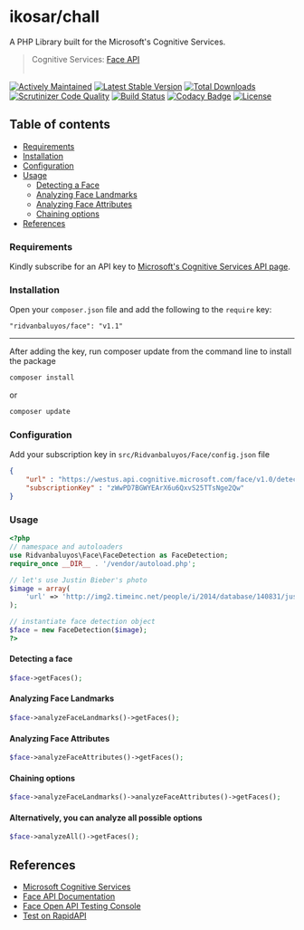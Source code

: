 ikosar/chall
=======
A PHP Library built for the Microsoft's Cognitive Services.
> Cognitive Services: [Face API](https://www.microsoft.com/cognitive-services/en-us/face-api/documentation/overview)
<br/><br/>

[![Actively Maintained](https://maintained.tech/badge.svg)](https://maintained.tech/) [![Latest Stable Version](https://poser.pugx.org/ridvanbaluyos/face/v/stable.svg)](https://packagist.org/packages/ridvanbaluyos/face) [![Total Downloads](https://poser.pugx.org/ridvanbaluyos/face/downloads.svg)](https://packagist.org/packages/ridvanbaluyos/face) [![Scrutinizer Code Quality](https://scrutinizer-ci.com/g/ridvanbaluyos/face/badges/quality-score.png?b=master)](https://scrutinizer-ci.com/g/ridvanbaluyos/face/?branch=master) [![Build Status](https://scrutinizer-ci.com/g/ridvanbaluyos/face/badges/build.png?b=master)](https://scrutinizer-ci.com/g/ridvanbaluyos/face/build-status/master) [![Codacy Badge](https://api.codacy.com/project/badge/Grade/d0fa17a0dea2451d83ce90186070fc8a)](https://www.codacy.com/app/ridvanbaluyos/face?utm_source=github.com&utm_medium=referral&utm_content=ridvanbaluyos/face&utm_campaign=badger) [![License](https://poser.pugx.org/ridvanbaluyos/face/license.svg)](https://packagist.org/packages/ridvanbaluyos/face) 

## Table of contents ##
- [Requirements](#requirements)
- [Installation](#installation)
- [Configuration](#configuration)
- [Usage](#usage)
    - [Detecting a Face](#detecting-a-face)
    - [Analyzing Face Landmarks](#analyzing-face-landmarks)
    - [Analyzing Face Attributes](#analyzing-face-attributes)
    - [Chaining options](#chaining-options)
- [References](#references)

### Requirements ###
Kindly subscribe for an API key to [Microsoft's Cognitive Services API page](https://www.microsoft.com/cognitive-services/en-us/sign-up).

### Installation ###
Open your `composer.json` file and add the following to the `require` key:

    "ridvanbaluyos/face": "v1.1"

---

After adding the key, run composer update from the command line to install the package

```bash
composer install
```

or

```bash
composer update
```

### Configuration ###
Add your subscription key in `src/Ridvanbaluyos/Face/config.json` file
```json
{
	"url" : "https://westus.api.cognitive.microsoft.com/face/v1.0/detect",
	"subscriptionKey" : "zWwPD7BGWYEArX6u6QxvS25TTsNge2Qw"
}

```


### Usage ##
```php
<?php
// namespace and autoloaders
use Ridvanbaluyos\Face\FaceDetection as FaceDetection;
require_once __DIR__ . '/vendor/autoload.php';

// let's use Justin Bieber's photo
$image = array(
    'url' => 'http://img2.timeinc.net/people/i/2014/database/140831/justin-bieber-300.jpg',
);

// instantiate face detection object
$face = new FaceDetection($image);
?>
```

#### Detecting a face
```php
$face->getFaces();

```

#### Analyzing Face Landmarks
```php
$face->analyzeFaceLandmarks()->getFaces();

```

#### Analyzing Face Attributes
```php
$face->analyzeFaceAttributes()->getFaces();

```

#### Chaining options
```php
$face->analyzeFaceLandmarks()->analyzeFaceAttributes()->getFaces();

```

#### Alternatively, you can analyze all possible options
```php
$face->analyzeAll()->getFaces();

```

## References
* [Microsoft Cognitive Services](https://www.microsoft.com/cognitive-services/en-us/)
* [Face API Documentation](https://www.microsoft.com/cognitive-services/en-us/face-api/documentation/overview)
* [Face Open API Testing Console](https://westus.dev.cognitive.microsoft.com/docs/services/563879b61984550e40cbbe8d/operations/563879b61984550f30395236/console)
* [Test on RapidAPI](https://rapidapi.com/package/MicrosoftFaceApi/functions?utm_source=MicrosoftFaceGitHub-PHP&utm_medium=button&utm_content=Vendor_GitHub)
